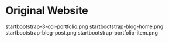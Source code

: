 # Original Website

startbootstrap-3-col-portfolio.png
startbootstrap-blog-home.png
startbootstrap-blog-post.png
startbootstrap-portfolio-item.png	
